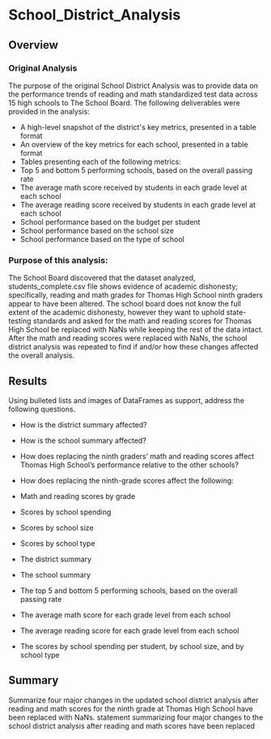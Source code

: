 # School_District_Analysis

## Overview

### Original Analysis
The purpose of the original School District Analysis was to provide data on the performance trends of reading and math standardized test data across 15 high schools to The School Board.
The following deliverables were provided in the analysis:

- A high-level snapshot of the district's key metrics, presented in a table format
- An overview of the key metrics for each school, presented in a table format
- Tables presenting each of the following metrics:
- Top 5 and bottom 5 performing schools, based on the overall passing rate
- The average math score received by students in each grade level at each school
- The average reading score received by students in each grade level at each school
- School performance based on the budget per student
- School performance based on the school size 
- School performance based on the type of school

### Purpose of this analysis:
The School Board discovered that the dataset analyzed, students_complete.csv file shows evidence of academic dishonesty; specifically, reading and math grades for Thomas High School ninth graders appear to have been altered. The school board does not know the full extent of the academic dishonesty, however they want to uphold state-testing standards and asked for the math and reading scores for Thomas High School be replaced with NaNs while keeping the rest of the data intact. After the math and reading scores were replaced with NaNs, the school district analysis was repeated to find if and/or how these changes affected the overall analysis.


## Results
Using bulleted lists and images of DataFrames as support, address the following questions.

- How is the district summary affected?
- How is the school summary affected?
- How does replacing the ninth graders’ math and reading scores affect Thomas High School’s performance relative to the other schools?
- How does replacing the ninth-grade scores affect the following:
- Math and reading scores by grade
- Scores by school spending
- Scores by school size
- Scores by school type

- The district summary
- The school summary
- The top 5 and bottom 5 performing schools, based on the overall passing rate
- The average math score for each grade level from each school
- The average reading score for each grade level from each school
- The scores by school spending per student, by school size, and by school type


## Summary
Summarize four major changes in the updated school district analysis after reading and math scores for the ninth grade at Thomas High School have been replaced with NaNs. statement summarizing four major changes to the school district analysis after reading and math scores have been replaced  
